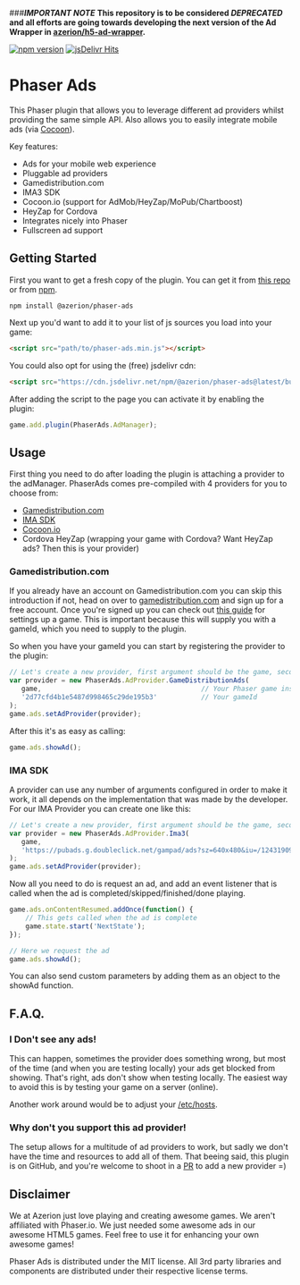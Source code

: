###**_IMPORTANT NOTE_**
**This repository is to be considered _DEPRECATED_ and all efforts are going towards developing the next version of the Ad Wrapper in [azerion/h5-ad-wrapper](https://github.com/azerion/h5-ad-wrapper).**

[![npm version](https://badge.fury.io/js/%40azerion%2Fphaser-ads.svg)](https://badge.fury.io/js/%40azerion%2Fphaser-ads) [![jsDelivr Hits](https://data.jsdelivr.com/v1/package/npm/@azerion/phaser-ads/badge)](https://www.jsdelivr.com/package/npm/@azerion/phaser-ads)

Phaser Ads
==========
This Phaser plugin that allows you to leverage different ad providers whilst providing the same simple API.
Also allows you to easily integrate mobile ads (via [Cocoon](https://cocoon.io)).

Key features:
 - Ads for your mobile web experience
 - Pluggable ad providers
  - Gamedistribution.com
  - IMA3 SDK
  - Cocoon.io (support for AdMob/HeyZap/MoPub/Chartboost)
  - HeyZap for Cordova
 - Integrates nicely into Phaser
 - Fullscreen ad support

Getting Started
---------------
First you want to get a fresh copy of the plugin. You can get it from [this repo](https://github.com/azerion/phaser-ads/releases) or from [npm](https://npmjs.com/package/@azerion/phaser-ads).
```
npm install @azerion/phaser-ads
```

Next up you'd want to add it to your list of js sources you load into your game:
```html
<script src="path/to/phaser-ads.min.js"></script>
```

You could also opt for using the (free) jsdelivr cdn: 
```html
<script src="https://cdn.jsdelivr.net/npm/@azerion/phaser-ads@latest/build/phaser-ads.min.js"></script>
```

After adding the script to the page you can activate it by enabling the plugin:
```javascript
game.add.plugin(PhaserAds.AdManager);
```

Usage
-----
First thing you need to do after loading the plugin is attaching a provider to the adManager. PhaserAds comes pre-compiled with 4 providers for you to choose from:
 - [Gamedistribution.com](https://gamedistribution.com)
 - [IMA SDK](https://developers.google.com/interactive-media-ads/docs/sdks/html5)
 - [Cocoon.io](https://cocoon.io)
 - Cordova HeyZap (wrapping your game with Cordova? Want HeyZap ads? Then this is your provider)

### Gamedistribution.com
If you already have an account on Gamedistribution.com you can skip this introduction if not, head on over to [gamedistribution.com](https://gamedistribution.com) and sign up for a free account.
Once you're signed up you can check out [this guide](https://gamedistribution.com/sdk) for settings up a game. This is important because this will supply you with a gameId, which you need to supply to the plugin.

So when you have your gameId you can start by registering the provider to the plugin:
```javascript
// Let's create a new provider, first argument should be the game, second should be the ad tag URL
var provider = new PhaserAds.AdProvider.GameDistributionAds(
   game,                                        // Your Phaser game instance
   '2d77cfd4b1e5487d998465c29de195b3'           // Your gameId
);
game.ads.setAdProvider(provider);
```

After this it's as easy as calling:
```javascript
game.ads.showAd();
```


### IMA SDK
A provider can use any number of arguments configured in order to make it work, it all depends on the implementation that was made by the developer. For our IMA Provider you can create one like this:
```javascript
// Let's create a new provider, first argument should be the game, second should be the ad tag URL
var provider = new PhaserAds.AdProvider.Ima3(
   game,
   'https://pubads.g.doubleclick.net/gampad/ads?sz=640x480&iu=/124319096/external/single_ad_samples&ciu_szs=300x250&impl=s&gdfp_req=1&env=vp&output=vast&unviewed_position_start=1&correlator'
);
game.ads.setAdProvider(provider);
```

Now all you need to do is request an ad, and add an event listener that is called when the ad is completed/skipped/finished/done playing.
```javascript
game.ads.onContentResumed.addOnce(function() {
    // This gets called when the ad is complete
    game.state.start('NextState');
});

// Here we request the ad
game.ads.showAd();
```
You can also send custom parameters by adding them as an object to the showAd function.

F.A.Q.
------
### I Don't see any ads!
This can happen, sometimes the provider does something wrong, but most of the time (and when you are testing locally) your ads get blocked from showing.
That's right, ads don't show when testing locally. The easiest way to avoid this is by testing your game on a server (online).

Another work around would be to adjust your [/etc/hosts](https://howtogeek.com/howto/27350/beginner-geek-how-to-edit-your-hosts-file).


### Why don't you support this ad provider!
The setup allows for a multitude of ad providers to work, but sadly we don't have the time and resources to add all of them.
That beeing said, this plugin is on GitHub, and you're welcome to shoot in a [PR](https://github.com/azerion/phaser-ads/compare) to add a new provider =)

Disclaimer
----------
We at Azerion just love playing and creating awesome games. We aren't affiliated with Phaser.io. We just needed some awesome ads in our awesome HTML5 games. Feel free to use it for enhancing your own awesome games!

Phaser Ads is distributed under the MIT license. All 3rd party libraries and components are distributed under their
respective license terms.
